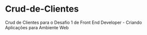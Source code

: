 # Crud-de-Clientes
Crud de Clientes para o Desafio 1 de Front End Developer - Criando Aplicações para Ambiente Web
